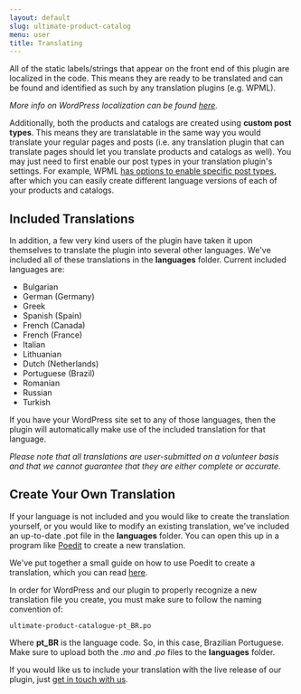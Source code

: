 ```yaml
---
layout: default
slug: ultimate-product-catalog
menu: user
title: Translating
---
```

All of the static labels/strings that appear on the front end of this plugin are localized in the code. This means they are ready to be translated and can be found and identified as such by any translation plugins (e.g. WPML). 

*More info on WordPress localization can be found [here](https://developer.wordpress.org/plugins/internationalization/localization/).*

Additionally, both the products and catalogs are created using **custom post types**. This means they are translatable in the same way you would translate your regular pages and posts (i.e. any translation plugin that can translate pages should let you translate products and catalogs as well). You may just need to first enable our post types in your translation plugin's settings. For example, WPML [has options to enable specific post types](https://wpml.org/documentation/getting-started-guide/translating-custom-posts/), after which you can easily create different language versions of each of your products and catalogs.

## Included Translations

In addition, a few very kind users of the plugin have taken it upon themselves to translate the plugin into several other languages. We've included all of these translations in the **languages** folder. Current included languages are:

- Bulgarian
- German (Germany)
- Greek
- Spanish (Spain)
- French (Canada)
- French (France)
- Italian
- Lithuanian
- Dutch (Netherlands)
- Portuguese (Brazil)
- Romanian
- Russian
- Turkish

If you have your WordPress site set to any of those languages, then the plugin will automatically make use of the included translation for that language.

*Please note that all translations are user-submitted on a volunteer basis and that we cannot guarantee that they are either complete or accurate.*

## Create Your Own Translation

If your language is not included and you would like to create the translation yourself, or you would like to modify an existing translation, we've included an up-to-date .pot file in the **languages** folder. You can open this up in a program like [Poedit](https://poedit.net/) to create a new translation. 

We've put together a small guide on how to use Poedit to create a translation, which you can read [here](poedit). 

In order for WordPress and our plugin to properly recognize a new translation file you create, you must make sure to follow the naming convention of:

`ultimate-product-catalogue-pt_BR.po`

Where **pt_BR** is the language code. So, in this case, Brazilian Portuguese. Make sure to upload both the *.mo* and *.po* files to the **languages** folder.

If you would like us to include your translation with the live release of our plugin, just [get in touch with us](../support/contact).